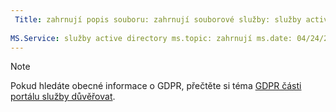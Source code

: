```yaml
---
 Title: zahrnují popis souboru: zahrnují souborové služby: služby active directory Autor: eross msft
 
MS.Service: služby active directory ms.topic: zahrnují ms.date: 04/24/2018 ms.author: lizross ms.custom: zahrnout soubor
---
```


>[!Note] 
>Pokud hledáte obecné informace o GDPR, přečtěte si téma [GDPR části portálu služby důvěřovat](https://servicetrust.microsoft.com/ViewPage/GDPRGetStarted).